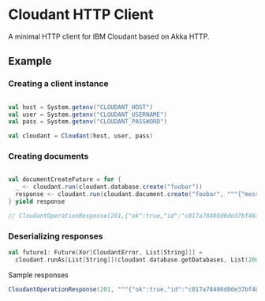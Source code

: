 # Cloudant HTTP Client

A minimal HTTP client for IBM Cloudant based on Akka HTTP.

## Example

### Creating a client instance

```scala

val host = System.getenv("CLOUDANT_HOST")
val user = System.getenv("CLOUDANT_USERNAME")
val pass = System.getenv("CLOUDANT_PASSWORD")

val cloudant = Cloudant(host, user, pass)
```

### Creating documents

```scala

val documentCreateFuture = for {
  _ <- cloudant.run(cloudant.database.create("foobar"))
  response <- cloudant.run(cloudant.document.create("foobar", """{"message": "hello"}"""))
} yield response

// CloudantOperationResponse(201,{"ok":true,"id":"c017a78480d0de37bf48ae0c1ea78497","rev":"1-acc307ed2aedd491f0267c9c9b623388"})

```

### Deserializing responses

```scala
val future1: Future[Xor[CloudantError, List[String]]] =
  cloudant.runAs[List[String]](cloudant.database.getDatabases, List(200))
```

Sample responses 

```scala
CloudantOperationResponse(201, """{"ok":true,"id":"c017a78480d0de37bf48ae0c1ea78497","rev":"1-acc307ed2aedd491f0267c9c9b623388"}""")
```
